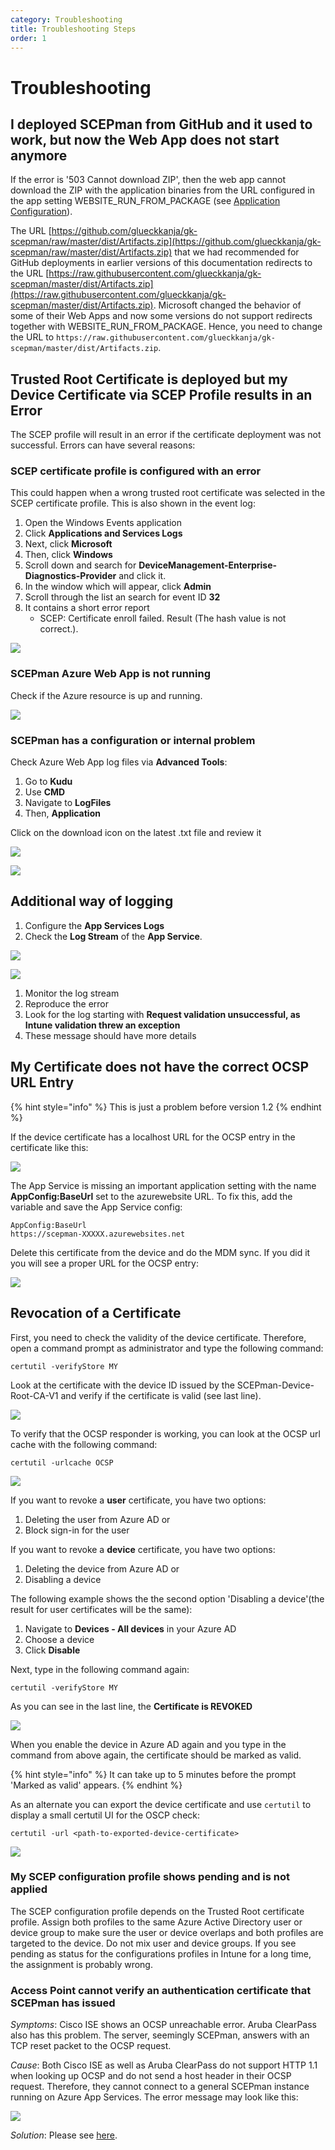 ```yaml
---
category: Troubleshooting
title: Troubleshooting Steps
order: 1
---
```


# Troubleshooting

## I deployed SCEPman from GitHub and it used to work, but now the Web App does not start anymore

If the error is '503 Cannot download ZIP', then the web app cannot download the ZIP with the application binaries from the URL configured in the app setting WEBSITE\_RUN\_FROM\_PACKAGE \(see [Application Configuration](https://github.com/glueckkanja/gk-scepman-docs/tree/a12be7b940f4bb801d1f91fc7150b3b50dcb0209/docs/other/deployment-optional/02_application_configuration/README.md)\).

The URL [https://github.com/glueckkanja/gk-scepman/raw/master/dist/Artifacts.zip](https://github.com/glueckkanja/gk-scepman/raw/master/dist/Artifacts.zip) that we had recommended for GitHub deployments in earlier versions of this documentation redirects to the URL [https://raw.githubusercontent.com/glueckkanja/gk-scepman/master/dist/Artifacts.zip](https://raw.githubusercontent.com/glueckkanja/gk-scepman/master/dist/Artifacts.zip). Microsoft changed the behavior of some of their Web Apps and now some versions do not support redirects together with WEBSITE\_RUN\_FROM\_PACKAGE. Hence, you need to change the URL to `https://raw.githubusercontent.com/glueckkanja/gk-scepman/master/dist/Artifacts.zip`.

## Trusted Root Certificate is deployed but my Device Certificate via SCEP Profile results in an Error

The SCEP profile will result in an error if the certificate deployment was not successful. Errors can have several reasons:

### SCEP certificate profile is configured with an error

This could happen when a wrong trusted root certificate was selected in the SCEP certificate profile. This is also shown in the event log:

1. Open the Windows Events application
2. Click **Applications and Services Logs**
3. Next, click **Microsoft**
4. Then, click **Windows**
5. Scroll down and search for **DeviceManagement-Enterprise-Diagnostics-Provider** and click it.
6. In the window which will appear, click **Admin**
7. Scroll through the list an search for event ID **32**
8. It contains a short error report
   * SCEP: Certificate enroll failed. Result \(The hash value is not correct.\).

![](../../.gitbook/assets/event32_1%20%282%29%20%283%29%20%283%29%20%281%29.png)

### SCEPman Azure Web App is not running

Check if the Azure resource is up and running.

![](../../.gitbook/assets/event32_2%20%283%29%20%283%29%20%281%29.png)

### SCEPman has a configuration or internal problem

Check Azure Web App log files via **Advanced Tools**:

1. Go to **Kudu**
2. Use **CMD**
3. Navigate to **LogFiles**
4. Then, **Application**

Click on the download icon on the latest .txt file and review it

![](../../.gitbook/assets/event32_3%20%282%29%20%287%29%20%284%29%20%286%29.png)

![](../../.gitbook/assets/event32_3%20%282%29%20%287%29%20%284%29%20%284%29.png)

## Additional way of logging

1. Configure the **App Services Logs**
2. Check the **Log Stream** of the **App Service**.

![](../../.gitbook/assets/event32_5%20%282%29%20%283%29%20%283%29%20%281%29.png)

![](../../.gitbook/assets/event32_6%20%283%29%20%283%29.png)

1. Monitor the log stream
2. Reproduce the error
3. Look for the log starting with **Request validation unsuccessful, as Intune validation threw an exception**
4. These message should have more details

## My Certificate does not have the correct OCSP URL Entry

{% hint style="info" %}
This is just a problem before version 1.2
{% endhint %}

If the device certificate has a localhost URL for the OCSP entry in the certificate like this:

![](../../.gitbook/assets/event32_7%20%283%29%20%283%29%20%282%29.png)

The App Service is missing an important application setting with the name **AppConfig:BaseUrl** set to the azurewebsite URL. To fix this, add the variable and save the App Service config:

```text
AppConfig:BaseUrl
https://scepman-XXXXX.azurewebsites.net
```

Delete this certificate from the device and do the MDM sync. If you did it you will see a proper URL for the OCSP entry:

![](../../.gitbook/assets/event32_8%20%283%29%20%283%29%20%281%29.png)

## Revocation of a Certificate

First, you need to check the validity of the device certificate. Therefore, open a command prompt as administrator and type the following command:

```text
certutil -verifyStore MY
```

Look at the certificate with the device ID issued by the SCEPman-Device-Root-CA-V1 and verify if the certificate is valid \(see last line\).

![](../../.gitbook/assets/scepman_revocation1%20%283%29%20%283%29%20%283%29.png)

To verify that the OCSP responder is working, you can look at the OCSP url cache with the following command:

```text
certutil -urlcache OCSP
```

![](../../.gitbook/assets/scepman_revocation2%20%282%29%20%283%29%20%283%29%20%283%29.png)

If you want to revoke a **user** certificate, you have two options:‌

1. Deleting the user from Azure AD or
2. Block sign-in for the user

  
If you want to revoke a **device** certificate, you have two options:

1. Deleting the device from Azure AD or
2. Disabling a device

The following example shows the the second option 'Disabling a device'\(the result for user certificates will be the same\):

1. Navigate to **Devices - All devices** in your Azure AD
2. Choose a device
3. Click **Disable**

Next, type in the following command again:

```text
certutil -verifyStore MY
```

As you can see in the last line, the **Certificate is REVOKED**

![](../../.gitbook/assets/scepman_revocation3%20%282%29%20%283%29%20%283%29%20%283%29.png)

When you enable the device in Azure AD again and you type in the command from above again, the certificate should be marked as valid.

{% hint style="info" %}
It can take up to 5 minutes before the prompt 'Marked as valid' appears.
{% endhint %}

As an alternate you can export the device certificate and use `certutil` to display a small certutil UI for the OSCP check:

```text
certutil -url <path-to-exported-device-certificate>
```

![](../../.gitbook/assets/scepman_revocation4%20%283%29%20%283%29%20%281%29.png)

### My SCEP configuration profile shows pending and is not applied

The SCEP configuration profile depends on the Trusted Root certificate profile. Assign both profiles to the same Azure Active Directory user or device group to make sure the user or device overlaps and both profiles are targeted to the device. Do not mix user and device groups. If you see pending as status for the configurations profiles in Intune for a long time, the assignment is probably wrong.

### Access Point cannot verify an authentication certificate that SCEPman has issued

_Symptoms_: Cisco ISE shows an OCSP unreachable error. Aruba ClearPass also has this problem. The server, seemingly SCEPman, answers with an TCP reset packet to the OCSP request.

_Cause_: Both Cisco ISE as well as Aruba ClearPass do not support HTTP 1.1 when looking up OCSP and do not send a host header in their OCSP request. Therefore, they cannot connect to a general SCEPman instance running on Azure App Services. The error message may look like this:

![](../../.gitbook/assets/cisco-ocsp-error%20%282%29%20%284%29%20%284%29%20%281%29.jpg)

_Solution_: Please see [here](cisco-ise-host-header-limitation.md).

